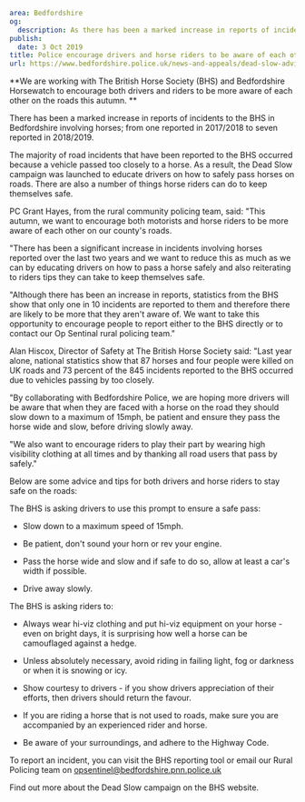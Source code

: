 ```yaml
area: Bedfordshire
og:
  description: As there has been a marked increase in reports of incidents involving horses on the roads, we are working with The British Horse Society (BHS) and Bedfordshire Horsewatch to encourage both drivers and riders to be more aware of each other on the roads this autumn.
publish:
  date: 3 Oct 2019
title: Police encourage drivers and horse riders to be aware of each other on the roads this autumn
url: https://www.bedfordshire.police.uk/news-and-appeals/dead-slow-advice-oct19
```

**We are working with The British Horse Society (BHS) and Bedfordshire Horsewatch to encourage both drivers and riders to be more aware of each other on the roads this autumn. **

There has been a marked increase in reports of incidents to the BHS in Bedfordshire involving horses; from one reported in 2017/2018 to seven reported in 2018/2019.

The majority of road incidents that have been reported to the BHS occurred because a vehicle passed too closely to a horse. As a result, the Dead Slow campaign was launched to educate drivers on how to safely pass horses on roads. There are also a number of things horse riders can do to keep themselves safe.

PC Grant Hayes, from the rural community policing team, said: "This autumn, we want to encourage both motorists and horse riders to be more aware of each other on our county's roads.

"There has been a significant increase in incidents involving horses reported over the last two years and we want to reduce this as much as we can by educating drivers on how to pass a horse safely and also reiterating to riders tips they can take to keep themselves safe.

"Although there has been an increase in reports, statistics from the BHS show that only one in 10 incidents are reported to them and therefore there are likely to be more that they aren't aware of. We want to take this opportunity to encourage people to report either to the BHS directly or to contact our Op Sentinal rural policing team."

Alan Hiscox, Director of Safety at The British Horse Society said: "Last year alone, national statistics show that 87 horses and four people were killed on UK roads and 73 percent of the 845 incidents reported to the BHS occurred due to vehicles passing by too closely.

"By collaborating with Bedfordshire Police, we are hoping more drivers will be aware that when they are faced with a horse on the road they should slow down to a maximum of 15mph, be patient and ensure they pass the horse wide and slow, before driving slowly away.

"We also want to encourage riders to play their part by wearing high visibility clothing at all times and by thanking all road users that pass by safely."

Below are some advice and tips for both drivers and horse riders to stay safe on the roads:

The BHS is asking drivers to use this prompt to ensure a safe pass:

* Slow down to a maximum speed of 15mph.

* Be patient, don't sound your horn or rev your engine.

* Pass the horse wide and slow and if safe to do so, allow at least a car's width if possible.

* Drive away slowly.

The BHS is asking riders to:

* Always wear hi-viz clothing and put hi-viz equipment on your horse - even on bright days, it is surprising how well a horse can be camouflaged against a hedge.

* Unless absolutely necessary, avoid riding in failing light, fog or darkness or when it is snowing or icy.

* Show courtesy to drivers - if you show drivers appreciation of their efforts, then drivers should return the favour.

* If you are riding a horse that is not used to roads, make sure you are accompanied by an experienced rider and horse.

* Be aware of your surroundings, and adhere to the Highway Code.

To report an incident, you can visit the BHS reporting tool or email our Rural Policing team on opsentinel@bedfordshire.pnn.police.uk

Find out more about the Dead Slow campaign on the BHS website.
